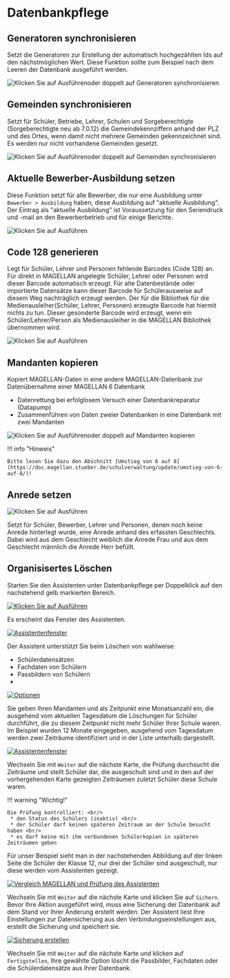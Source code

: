# Datenbankpflege

[1]:/assets/images/magellan.administrator/03.png
[2]:/assets/images/magellan.administrator/04.png
[3]:/assets/images/magellan.administrator/05.png
[4]:/assets/images/magellan.administrator/06.png
[5]:/assets/images/magellan.administrator/07.png
[6]:/assets/images/neues/908.png

## Generatoren synchronisieren

Setzt die Generatoren zur Erstellung der automatisch hochgezählten Ids auf den nächstmöglichen Wert. Diese Funktion sollte zum Beispiel nach dem Leeren der Datenbank ausgeführt werden.

![Klicken Sie auf `Ausführen`oder doppelt auf `Generatoren synchronisieren`](/assets/images/magellan.administrator/generatoren.sync.png)

## Gemeinden synchronisieren

Setzt für Schüler, Betriebe, Lehrer, Schulen und Sorgeberechtigte (Sorgeberechtigte neu ab 7.0.12) die Gemeindekennziffern anhand der PLZ und des Ortes, wenn damit nicht mehrere Gemeinden gekennzeichnet sind.
Es werden nur nicht vorhandene Gemeinden gesetzt.

![Klicken Sie auf `Ausführen`oder doppelt auf `Gemeinden synchronisieren`](/assets/images/magellan.administrator/gemeinden.sync.png)

## Aktuelle Bewerber-Ausbildung setzen

Diese Funktion setzt für alle Bewerber, die nur eine Ausbildung unter `Bewerber > Ausbildung` haben, diese Ausbildung auf "aktuelle Ausbildung". Der Eintrag als "aktuelle Ausbildung" ist Voraussetzung für den Seriendruck und -mail an den Bewerberbetrieb und für einige Berichte.

![Klicken Sie auf `Ausführen`](/assets/images/magellan.administrator/akt.bewerber.png)

## Code 128 generieren

Legt für Schüler, Lehrer und Personen fehlende Barcodes (Code 128) an. Für direkt in MAGELLAN angelegte Schüler, Lehrer oder Personen wird dieser Barcode automatisch erzeugt. Für alte Datenbestände oder importierte Datensätze kann dieser Barcode für Schülerausweise auf diesem Weg nachträglich erzeugt werden.
Der für die Bibliothek für die Medienausleiher(Schüler, Lehrer, Personen) erzeugte Barcode hat hiermit nichts zu tun. Dieser gesonderte Barcode wird erzeugt, wenn ein Schüler/Lehrer/Person als Medienausleiher in die MAGELLAN Bibliothek übernommen wird.

![Klicken Sie auf `Ausführen`](/assets/images/magellan.administrator/code128.png)

## Mandanten kopieren

Kopiert MAGELLAN-Daten in eine andere MAGELLAN-Datenbank zur Datenübernahme einer MAGELLAN 6 Datenbank
* Datenrettung bei erfolglosem Versuch einer Datenbankreparatur (Datapump)
* Zusammenführen von Daten zweier Datenbanken in eine Datenbank mit zwei Mandanten

![Klicken Sie auf `Ausführen`oder doppelt auf `Mandanten kopieren`](/assets/images/magellan.administrator/mandanten.kopieren.png)

!!! info "Hinweis"

    Bitte lesen Sie dazu den Abschnitt [Umstieg von 6 auf 8](https://doc.magellan.stueber.de/schulverwaltung/update/umstieg-von-6-auf-8/)!

## Anrede setzen

![Klicken Sie auf `Ausführen`](/assets/images/magellan.administrator/anreden.setzen.png)

Setzt für Schüler, Bewerber, Lehrer und Personen, denen noch keine Anrede hinterlegt wurde, eine Anrede anhand des erfassten Geschlechts.
Dabei wird aus dem Geschlecht weiblich die Anrede Frau und aus dem Geschlecht männlich die Anrede Herr befüllt.

## Organisisertes Löschen

Starten Sie den Assistenten unter Datenbankpflege per Doppelklick auf den nachstehend gelb markierten Bereich.


[![Klicken Sie auf `Ausführen`][6]][6]

Es erscheint das Fenster des Assistenten.

[![Assistentenfenster][2]][2]

Der Assistent unterstützt Sie beim Löschen von wahlweise:

*  Schülerdatensätzen
*  Fachdaten von Schülern
*  Passbildern von Schülern
*  
[![Optionen][1]][1]

Sie geben Ihren Mandanten und als Zeitpunkt eine Monatsanzahl ein, die ausgehend vom aktuellen Tagesdatum die Löschungen für Schüler durchführt, die zu diesem Zeitpunkt nicht mehr Schüler Ihrer Schule waren.
Im Beispiel wurden 12 Monate eingegeben, ausgehend vom Tagesdatum werden zwei Zeiträume identifiziert und in der Liste unterhalb dargestellt.  

[![Assistentenfenster][3]][3]

Wechseln Sie mit `Weiter` auf die nächste Karte, die Prüfung durchsucht die Zeiträume und stellt Schüler dar, die ausgeschult sind und in den auf der vorhergehenden Karte gezeigten Zeiträumen zuletzt Schüler diese Schule waren.

!!! warning "Wichtig!"

    Die Prüfung kontrolliert: <br/>
     * den Status des Schülers (inaktiv) <br/>
     * der Schüler darf keinen späteren Zeitraum an der Schule besucht haben <br/>
     * es darf keine mit ihm verbundenen Schülerkopien in späteren Zeiträumen geben 

Für unser Beispiel sieht man in der nachstehenden Abbildung auf der linken Seite die Schüler der Klasse 12, nur drei der Schüler sind ausgeschult, nur diese werden vom Assistenten gezeigt. 

[![Vergleich MAGELLAN und Prüfung des Assistenten][4]][4]

Wechseln Sie mit `Weiter` auf die nächste Karte und klicken Sie auf `Sichern`. Bevor Ihre Aktion ausgeführt wird, muss eine Sicherung der Datenbank auf dem Stand vor Ihrer Änderung erstellt werden. Der Assistent liest Ihre Einstellungen zur Datensicherung aus den Verbindungseinstellungen aus, erstellt die Sicherung und speichert sie.

[![Sicherung erstellen][5]][5]

Wechseln Sie mit `Weiter` auf die nächste Karte und klicken auf `Fertigstellen`, Ihre gewählte Option löscht die Passbilder, Fachdaten oder die Schülerdatensätze aus Ihrer Datenbank.
